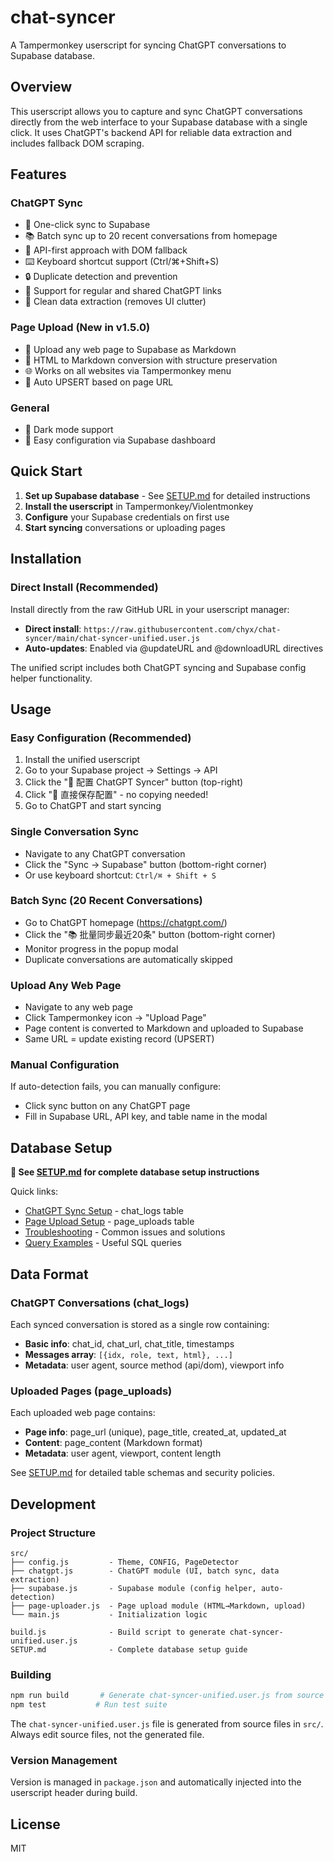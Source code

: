# chat-syncer

A Tampermonkey userscript for syncing ChatGPT conversations to Supabase database.

## Overview

This userscript allows you to capture and sync ChatGPT conversations directly from the web interface to your Supabase database with a single click. It uses ChatGPT's backend API for reliable data extraction and includes fallback DOM scraping.

## Features

### ChatGPT Sync
- 🚀 One-click sync to Supabase
- 📚 Batch sync up to 20 recent conversations from homepage
- 🔄 API-first approach with DOM fallback
- ⌨️ Keyboard shortcut support (Ctrl/⌘+Shift+S)
- 🔒 Duplicate detection and prevention
- 📱 Support for regular and shared ChatGPT links
- 🎯 Clean data extraction (removes UI clutter)

### Page Upload (New in v1.5.0)
- 📄 Upload any web page to Supabase as Markdown
- 🔄 HTML to Markdown conversion with structure preservation
- 🌐 Works on all websites via Tampermonkey menu
- 🔁 Auto UPSERT based on page URL

### General
- 🌙 Dark mode support
- 🔧 Easy configuration via Supabase dashboard

## Quick Start

1. **Set up Supabase database** - See [SETUP.md](SETUP.md) for detailed instructions
2. **Install the userscript** in Tampermonkey/Violentmonkey
3. **Configure** your Supabase credentials on first use
4. **Start syncing** conversations or uploading pages

## Installation

### Direct Install (Recommended)
Install directly from the raw GitHub URL in your userscript manager:
- **Direct install**: `https://raw.githubusercontent.com/chyx/chat-syncer/main/chat-syncer-unified.user.js`
- **Auto-updates**: Enabled via @updateURL and @downloadURL directives

The unified script includes both ChatGPT syncing and Supabase config helper functionality.

## Usage

### Easy Configuration (Recommended)
1. Install the unified userscript
2. Go to your Supabase project → Settings → API
3. Click the "🚀 配置 ChatGPT Syncer" button (top-right)
4. Click "🚀 直接保存配置" - no copying needed!
5. Go to ChatGPT and start syncing

### Single Conversation Sync
- Navigate to any ChatGPT conversation
- Click the "Sync → Supabase" button (bottom-right corner)
- Or use keyboard shortcut: `Ctrl/⌘ + Shift + S`

### Batch Sync (20 Recent Conversations)
- Go to ChatGPT homepage (https://chatgpt.com/)
- Click the "📚 批量同步最近20条" button (bottom-right corner)
- Monitor progress in the popup modal
- Duplicate conversations are automatically skipped

### Upload Any Web Page
- Navigate to any web page
- Click Tampermonkey icon → "Upload Page"
- Page content is converted to Markdown and uploaded to Supabase
- Same URL = update existing record (UPSERT)

### Manual Configuration
If auto-detection fails, you can manually configure:
- Click sync button on any ChatGPT page
- Fill in Supabase URL, API key, and table name in the modal

## Database Setup

**📖 See [SETUP.md](SETUP.md) for complete database setup instructions**

Quick links:
- [ChatGPT Sync Setup](SETUP.md#chatgpt-sync-setup) - chat_logs table
- [Page Upload Setup](SETUP.md#page-upload-setup) - page_uploads table
- [Troubleshooting](SETUP.md#troubleshooting) - Common issues and solutions
- [Query Examples](SETUP.md#query-examples) - Useful SQL queries

## Data Format

### ChatGPT Conversations (chat_logs)
Each synced conversation is stored as a single row containing:
- **Basic info**: chat_id, chat_url, chat_title, timestamps
- **Messages array**: `[{idx, role, text, html}, ...]`
- **Metadata**: user agent, source method (api/dom), viewport info

### Uploaded Pages (page_uploads)
Each uploaded web page contains:
- **Page info**: page_url (unique), page_title, created_at, updated_at
- **Content**: page_content (Markdown format)
- **Metadata**: user agent, viewport, content length

See [SETUP.md](SETUP.md) for detailed table schemas and security policies.

## Development

### Project Structure
```
src/
├── config.js         - Theme, CONFIG, PageDetector
├── chatgpt.js        - ChatGPT module (UI, batch sync, data extraction)
├── supabase.js       - Supabase module (config helper, auto-detection)
├── page-uploader.js  - Page upload module (HTML→Markdown, upload)
└── main.js           - Initialization logic

build.js              - Build script to generate chat-syncer-unified.user.js
SETUP.md              - Complete database setup guide
```

### Building
```bash
npm run build       # Generate chat-syncer-unified.user.js from source files
npm test           # Run test suite
```

The `chat-syncer-unified.user.js` file is generated from source files in `src/`. Always edit source files, not the generated file.

### Version Management
Version is managed in `package.json` and automatically injected into the userscript header during build.

## License

MIT